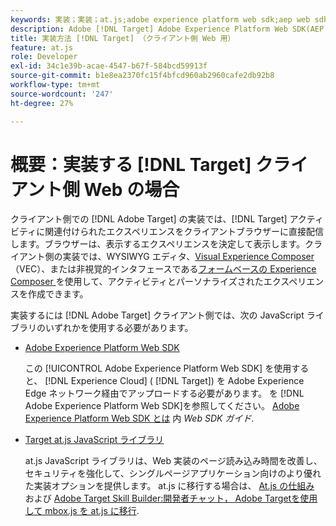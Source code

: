 ```yaml
---
keywords: 実装；実装；at.js;adobe experience platform web sdk;aep web sdk
description: Adobe [!DNL Target] Adobe Experience Platform Web SDK(AEP Web SDK) または [!DNL Target] at.js JavaScript ライブラリ。
title: 実装方法 [!DNL Target] （クライアント側 Web 用）
feature: at.js
role: Developer
exl-id: 34c1e39b-acae-4547-b67f-584bcd59913f
source-git-commit: b1e8ea2370fc15f4bfcd960ab2960cafe2db92b8
workflow-type: tm+mt
source-wordcount: '247'
ht-degree: 27%

---
```


# 概要：実装する [!DNL Target] クライアント側 Web の場合

クライアント側での [!DNL Adobe Target] の実装では、[!DNL Target] アクティビティに関連付けられたエクスペリエンスをクライアントブラウザーに直接配信します。ブラウザーは、表示するエクスペリエンスを決定して表示します。クライアント側の実装では、WYSIWYG エディタ、[Visual Experience Composer](/help/main/c-experiences/c-visual-experience-composer/visual-experience-composer.md) （VEC）、または非視覚的インタフェースである[フォームベースの Experience Composer ](/help/main/c-experiences/form-experience-composer.md)を使用して、アクティビティとパーソナライズされたエクスペリエンスを作成できます。

実装するには [!DNL Adobe Target] クライアント側では、次の JavaScript ライブラリのいずれかを使用する必要があります。

* [Adobe Experience Platform Web SDK](https://developer.adobe.com/target/implement/client-side/aep-web-sdk/)

   この [!UICONTROL Adobe Experience Platform Web SDK] を使用すると、 [!DNL Experience Cloud] ( [!DNL Target]) を Adobe Experience Edge ネットワーク経由でアップロードする必要があります。 を [!DNL Adobe Experience Platform Web SDK]を参照してください。 [Adobe Experience Platform Web SDK とは](https://developer.adobe.com/target/implement/client-side/aep-web-sdk/) 内 *Web SDK ガイド*.

* [Target at.js JavaScript ライブラリ](https://developer.adobe.com/target/implement/client-side/atjs/how-atjs-works/how-atjs-works/)

   at.js JavaScript ライブラリは、Web 実装のページ読み込み時間を改善し、セキュリティを強化して、シングルページアプリケーション向けのより優れた実装オプションを提供します。 at.js に移行する場合は、 [At.js の仕組み](https://developer.adobe.com/target/implement/client-side/atjs/how-atjs-works/how-atjs-works/) および [Adobe Target Skill Builder:開発者チャット， Adobe Targetを使用して mbox.js を at.js に移行](https://seminars.adobeconnect.com/ptdo6mfo6qn6/?proto=true).



